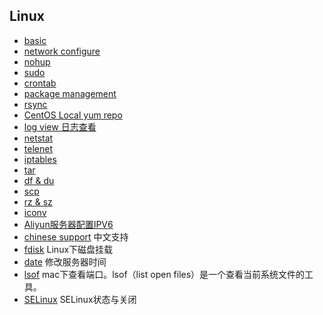 ## Linux
- [basic](basic.md)
- [network configure](network_configure.md)
- [nohup](nohup.md)
- [sudo](sudo.md)
- [crontab](crontab.md)
- [package management](package_management.md)
- [rsync](rsync.md)
- [CentOS Local yum repo](CentOSLocalYumRepo.md)
- [log view 日志查看](log_view.md)
- [netstat](netstat.md)
- [telenet](telenet.md)
- [iptables](iptables.md)
- [tar](tar.md)
- [df & du](df_du.md)
- [scp](scp.md)
- [rz & sz](rzsz.md)
- [iconv](iconv.md)
- [Aliyun服务器配置IPV6](ipv6_aliyun.md)
- [chinese support](chinese_support.md) 中文支持
- [fdisk](fdisk.md) Linux下磁盘挂载
- [date](date.md) 修改服务器时间
- [lsof](lsof.md) mac下查看端口。lsof（list open files）是一个查看当前系统文件的工具。
- [SELinux](SELinux.md) SELinux状态与关闭
